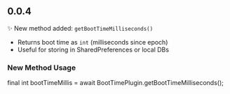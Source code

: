## 0.0.4

✨ New method added: `getBootTimeMilliseconds()`

- Returns boot time as `int` (milliseconds since epoch)
- Useful for storing in SharedPreferences or local DBs

### New Method Usage
final int bootTimeMillis = await BootTimePlugin.getBootTimeMilliseconds();